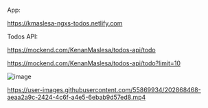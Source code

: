 App:

https://kmaslesa-ngxs-todos.netlify.com

Todos API:

https://mockend.com/KenanMaslesa/todos-api/todo

https://mockend.com/KenanMaslesa/todos-api/todo?limit=10

![image](https://user-images.githubusercontent.com/55869934/202868336-259a3976-9ffa-4d15-8332-4aa53678366d.png)



https://user-images.githubusercontent.com/55869934/202868468-aeaa2a9c-2424-4c6f-a4e5-6ebab9d57ed8.mp4

